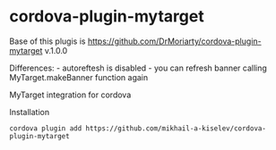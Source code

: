 cordova-plugin-mytarget
=================
Base of this plugis is https://github.com/DrMoriarty/cordova-plugin-mytarget v.1.0.0

Differences:
    - autoreftesh is disabled
    - you can refresh banner calling MyTarget.makeBanner function again

MyTarget integration for cordova

Installation

    cordova plugin add https://github.com/mikhail-a-kiselev/cordova-plugin-mytarget 

